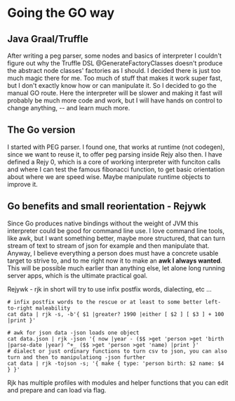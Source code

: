 # Going the GO way

## Java Graal/Truffle

After writing a peg parser, some nodes and basics of interpreter I couldn't figure out why the Truffle DSL @GenerateFactoryClasses doesn't produce the abstract node classes' factories as I should. I decided there is just too much magic there for me. Too
much of stuff that makes it work super fast, but I don't exactly know how or can manipulate it. So I decided to go the manual GO route. Here the interpreter will be slower and making it fast will probably be much more code and work, but I will have hands on control to change anything, -- and learn much more.

## The Go version

I started with PEG parser. I found one, that works at runtime (not codegen), since we want to reuse it, to offer peg parsing
inside Rejy also then. I have defined a Rejy 0, which is a core of working interpreter with funciton calls and where I can test
the famous fibonacci function, to get basic orientation about where we are speed wise. Maybe manipulate runtime objects to 
improve it.

## Go benefits and small reorientation - Rejywk

Since Go produces native bindings without the weight of JVM this interpreter could be good for command line use. I love command
line tools, like awk, but I want something better, maybe more structured, that can turn stream of text to stream of json for example and then manipulate that. Anyway, I believe everything a person does must have a concrete usable target to strive to, and 
to me right now it to make an **awk I always wanted**. This will be possible much earlier than anything else, let alone long 
running server apps, which is the ultimate practical goal. 

Rejywk - rjk in short will try to use infix postfix words, dialecting, etc ... 

    # infix postfix words to the rescue or at least to some better left-to-right maleability
    cat data | rjk -s, -b'{ $1 |greater? 1990 |either [ $2 ] [ $3 ] + 100 |print }'

    # awk for json data -json loads one object 
    cat data.json | rjk -json '{ now |year - ($$ >get 'person >get 'birth |parse-date |year) ^+_ ($$ >get 'person >get 'name) |print }'
    # dialect or just ordinary functions to turn csv to json, you can also turn and then to manipulationg -json further
    cat data | rjk -tojson -s; '{ make { type: 'person birth: $2 name: $4 } }'
    
Rjk has multiple profiles with modules and helper functions that you can edit and prepare and can load via flag.
